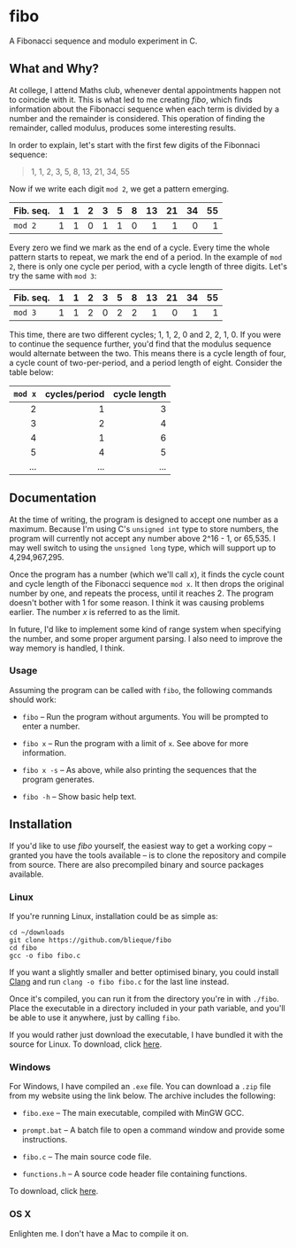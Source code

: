 # fibo

A Fibonacci sequence and modulo experiment in C.

## What and Why?

At college, I attend Maths club, whenever dental appointments happen not to coincide with it. This is what led to me creating *fibo*, which finds information about the Fibonacci sequence when each term is divided by a number and the remainder is considered. This operation of finding the remainder, called modulus, produces some interesting results.

In order to explain, let's start with the first few digits of the Fibonnaci sequence:

>1, 1, 2, 3, 5, 8, 13, 21, 34, 55

Now if we write each digit `mod 2`, we get a pattern emerging.

| Fib. seq.	|1|1|2|3|5|8|13|21|34|55|
|-----|-:|-:|-:|-:|-:|-:|-:|-:|-:|-:|
| `mod 2`	|1|1|0|1|1|0| 1| 1| 0| 1|

Every zero we find we mark as the end of a cycle. Every time the whole pattern starts to repeat, we mark the end of a period. In the example of `mod 2`, there is only one cycle per period, with a cycle length of three digits. Let's try the same with `mod 3`:

| Fib. seq. |1|1|2|3|5|8|13|21|34|55|
|-----|-:|-:|-:|-:|-:|-:|-:|-:|-:|-:|
| `mod 3`	|1|1|2|0|2|2| 1| 0| 1| 1|

This time, there are two different cycles; 1, 1, 2, 0 and 2, 2, 1, 0. If you were to continue the sequence further, you'd find that the modulus sequence would alternate between the two. This means there is a cycle length of four, a cycle count of two-per-period, and a period length of eight. Consider the table below:

| `mod x`	| cycles/period	| cycle length	|
|----------:|--------------:|--------------:|
| 2			| 1				| 3				|
| 3			| 2				| 4				|
| 4			| 1				| 6				|
| 5			| 4				| 5				|
| ...		| ...			| ...			|

## Documentation

At the time of writing, the program is designed to accept one number as a maximum. Because I'm using C's `unsigned int` type to store numbers, the program will currently not accept any number above 2^16 - 1, or 65,535. I may well switch to using the `unsigned long` type, which will support up to 4,294,967,295.

Once the program has a number (which we'll call *x*), it finds the cycle count and cycle length of the Fibonacci sequence `mod x`. It then drops the original number by one, and repeats the process, until it reaches 2. The program doesn't bother with 1 for some reason. I think it was causing problems earlier. The number *x* is referred to as the limit.

In future, I'd like to implement some kind of range system when specifying the number, and some proper argument parsing. I also need to improve the way memory is handled, I think.

### Usage

Assuming the program can be called with `fibo`, the following commands should work:

* `fibo` &ndash; Run the program without arguments. You will be prompted to enter a number.

* `fibo x` &ndash; Run the program with a limit of `x`. See above for more information.

* `fibo x -s` &ndash; As above, while also printing the sequences that the program generates.

* `fibo -h` &ndash; Show basic help text.

## Installation

If you'd like to use *fibo* yourself, the easiest way to get a working copy &ndash; granted you have the tools available &ndash; is to clone the repository and compile from source. There are also precompiled binary and source packages available.

### Linux

If you're running Linux, installation could be as simple as:

	cd ~/downloads
	git clone https://github.com/blieque/fibo
	cd fibo
	gcc -o fibo fibo.c

If you want a slightly smaller and better optimised binary, you could install [Clang](http://clang.llvm.org/) and run `clang -o fibo fibo.c` for the last line instead.

Once it's compiled, you can run it from the directory you're in with `./fibo`. Place the executable in a directory included in your path variable, and you'll be able to use it anywhere, just by calling `fibo`.

If you would rather just download the executable, I have bundled it with the source for Linux. To download, click [here](http://file.blieque.co.uk/git/fibo/fibo-0.1-linux.tar.gz).

### Windows

For Windows, I have compiled an `.exe` file. You can download a `.zip` file from my website using the link below. The archive includes the following:

* `fibo.exe` &ndash; The main executable, compiled with MinGW GCC.

* `prompt.bat` &ndash; A batch file to open a command window and provide some instructions.

* `fibo.c` &ndash; The main source code file.

* `functions.h` &ndash; A source code header file containing functions.

To download, click [here](http://file.blieque.co.uk/git/fibo/fibo-0.1-win.zip).

### OS X

Enlighten me. I don't have a Mac to compile it on.
